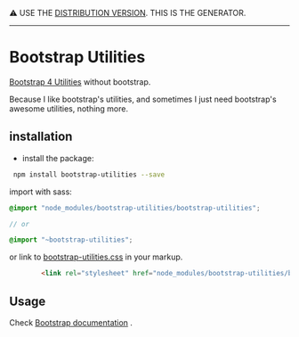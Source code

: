 :warning: USE THE [DISTRIBUTION VERSION](https://github.com/MohannadNaj/bootstrap-utilities-dist). THIS IS THE GENERATOR.

----------

# Bootstrap Utilities

[Bootstrap 4 Utilities](http://getbootstrap.com/docs/4.0/utilities/borders/) without bootstrap. 

Because I like bootstrap's utilities, and sometimes I just need bootstrap's awesome utilities, nothing more.

## installation

 - install the package:
 
``` sh
 npm install bootstrap-utilities --save
```

import with sass:
``` scss
@import "node_modules/bootstrap-utilities/bootstrap-utilities";

// or

@import "~bootstrap-utilities";

```
or link to [bootstrap-utilities.css](bootstrap-utilities.css) in your markup.
``` html
        <link rel="stylesheet" href="node_modules/bootstrap-utilities/bootstrap-utilities.css">
```

## Usage

Check [Bootstrap documentation](https://getbootstrap.com/docs/4.0/utilities/borders/) .